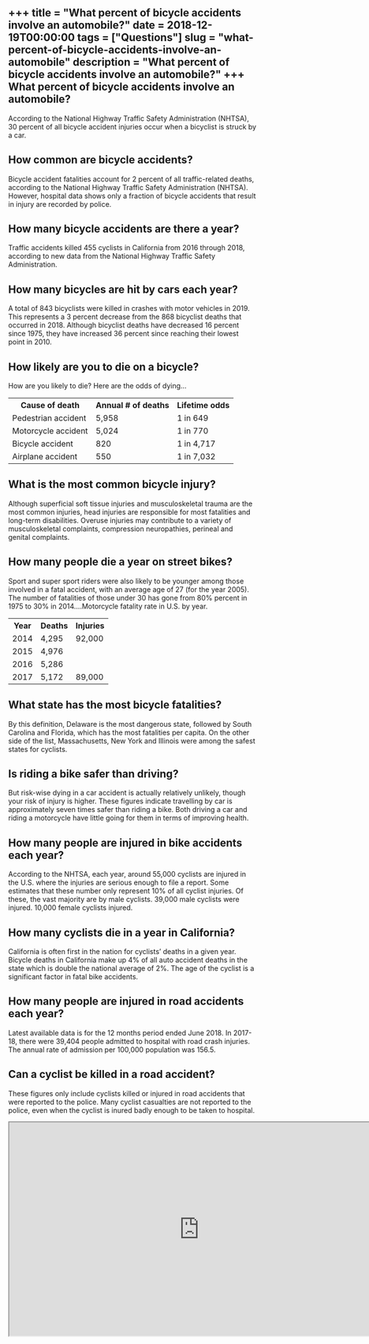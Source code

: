 +++
title = "What percent of bicycle accidents involve an automobile?"
date = 2018-12-19T00:00:00
tags = ["Questions"]
slug = "what-percent-of-bicycle-accidents-involve-an-automobile"
description = "What percent of bicycle accidents involve an automobile?"
+++
What percent of bicycle accidents involve an automobile?
--------------------------------------------------------

According to the National Highway Traffic Safety Administration (NHTSA), 30 percent of all bicycle accident injuries occur when a bicyclist is struck by a car.

How common are bicycle accidents?
---------------------------------

Bicycle accident fatalities account for 2 percent of all traffic-related deaths, according to the National Highway Traffic Safety Administration (NHTSA). However, hospital data shows only a fraction of bicycle accidents that result in injury are recorded by police.

How many bicycle accidents are there a year?
--------------------------------------------

Traffic accidents killed 455 cyclists in California from 2016 through 2018, according to new data from the National Highway Traffic Safety Administration.

How many bicycles are hit by cars each year?
--------------------------------------------

A total of 843 bicyclists were killed in crashes with motor vehicles in 2019. This represents a 3 percent decrease from the 868 bicyclist deaths that occurred in 2018. Although bicyclist deaths have decreased 16 percent since 1975, they have increased 36 percent since reaching their lowest point in 2010.

How likely are you to die on a bicycle?
---------------------------------------

How are you likely to die? Here are the odds of dying…

<table><tr><th>Cause of death</th><th>Annual # of deaths</th><th>Lifetime odds</th></tr><tr><td>Pedestrian accident</td><td>5,958</td><td>1 in 649</td></tr><tr><td>Motorcycle accident</td><td>5,024</td><td>1 in 770</td></tr><tr><td>Bicycle accident</td><td>820</td><td>1 in 4,717</td></tr><tr><td>Airplane accident</td><td>550</td><td>1 in 7,032</td></tr></table>

What is the most common bicycle injury?
---------------------------------------

Although superficial soft tissue injuries and musculoskeletal trauma are the most common injuries, head injuries are responsible for most fatalities and long-term disabilities. Overuse injuries may contribute to a variety of musculoskeletal complaints, compression neuropathies, perineal and genital complaints.

How many people die a year on street bikes?
-------------------------------------------

Sport and super sport riders were also likely to be younger among those involved in a fatal accident, with an average age of 27 (for the year 2005). The number of fatalities of those under 30 has gone from 80% percent in 1975 to 30% in 2014….Motorcycle fatality rate in U.S. by year.

<table><tr><th>Year</th><th>Deaths</th><th>Injuries</th></tr><tr><td>2014</td><td>4,295</td><td>92,000</td></tr><tr><td>2015</td><td>4,976</td><td></td></tr><tr><td>2016</td><td>5,286</td><td></td></tr><tr><td>2017</td><td>5,172</td><td>89,000</td></tr></table>

What state has the most bicycle fatalities?
-------------------------------------------

By this definition, Delaware is the most dangerous state, followed by South Carolina and Florida, which has the most fatalities per capita. On the other side of the list, Massachusetts, New York and Illinois were among the safest states for cyclists.

Is riding a bike safer than driving?
------------------------------------

But risk-wise dying in a car accident is actually relatively unlikely, though your risk of injury is higher. These figures indicate travelling by car is approximately seven times safer than riding a bike. Both driving a car and riding a motorcycle have little going for them in terms of improving health.

How many people are injured in bike accidents each year?
--------------------------------------------------------

According to the NHTSA, each year, around 55,000 cyclists are injured in the U.S. where the injuries are serious enough to file a report. Some estimates that these number only represent 10% of all cyclist injuries. Of these, the vast majority are by male cyclists. 39,000 male cyclists were injured. 10,000 female cyclists injured.

How many cyclists die in a year in California?
----------------------------------------------

California is often first in the nation for cyclists’ deaths in a given year. Bicycle deaths in California make up 4% of all auto accident deaths in the state which is double the national average of 2%. The age of the cyclist is a significant factor in fatal bike accidents.

How many people are injured in road accidents each year?
--------------------------------------------------------

Latest available data is for the 12 months period ended June 2018. In 2017-18, there were 39,404 people admitted to hospital with road crash injuries. The annual rate of admission per 100,000 population was 156.5.

Can a cyclist be killed in a road accident?
-------------------------------------------

These figures only include cyclists killed or injured in road accidents that were reported to the police. Many cyclist casualties are not reported to the police, even when the cyclist is inured badly enough to be taken to hospital.

<iframe allow="accelerometer; autoplay; clipboard-write; encrypted-media; gyroscope; picture-in-picture" allowfullscreen="" class="__youtube_prefs__  epyt-is-override  no-lazyload" data-no-lazy="1" data-origheight="433" data-origwidth="770" data-skipgform_ajax_framebjll="" height="433" id="_ytid_98048" loading="lazy" src="https://www.youtube.com/embed/-gTbANCPf6U?enablejsapi=1&autoplay=0&cc_load_policy=0&cc_lang_pref=&iv_load_policy=1&loop=0&modestbranding=0&rel=1&fs=1&playsinline=0&autohide=2&theme=dark&color=red&controls=1&" title="YouTube player" width="770"></iframe>